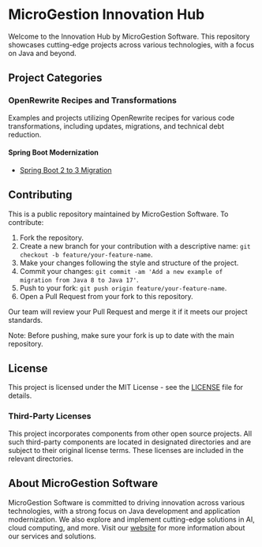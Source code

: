 # MicroGestion Innovation Hub

Welcome to the Innovation Hub by MicroGestion Software. This repository showcases cutting-edge projects across various technologies, with a focus on Java and beyond.

## Project Categories

### OpenRewrite Recipes and Transformations

Examples and projects utilizing OpenRewrite recipes for various code transformations, including updates, migrations, and technical debt reduction.

#### Spring Boot Modernization
- [Spring Boot 2 to 3 Migration](./openrewrite/spring-boot-rewrite/spring-boot-2-to-3)

## Contributing

This is a public repository maintained by MicroGestion Software. To contribute:

1. Fork the repository.
2. Create a new branch for your contribution with a descriptive name: `git checkout -b feature/your-feature-name`.
3. Make your changes following the style and structure of the project.
4. Commit your changes: `git commit -am 'Add a new example of migration from Java 8 to Java 17'`.
5. Push to your fork: `git push origin feature/your-feature-name`.
6. Open a Pull Request from your fork to this repository.

Our team will review your Pull Request and merge it if it meets our project standards.

Note: Before pushing, make sure your fork is up to date with the main repository.

## License

This project is licensed under the MIT License - see the [LICENSE](LICENSE) file for details.

### Third-Party Licenses

This project incorporates components from other open source projects. All such third-party components are located in designated directories and are subject to their original license terms. These licenses are included in the relevant directories.

## About MicroGestion Software

MicroGestion Software is committed to driving innovation across various technologies, with a strong focus on Java development and application modernization. We also explore and implement cutting-edge solutions in AI, cloud computing, and more. Visit our [website](https://www.microgestion.com) for more information about our services and solutions.
